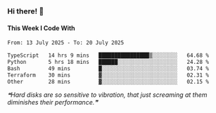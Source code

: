 ### Hi there! 👋

#### This Week I Code With
<!--START_SECTION:waka-->

```txt
From: 13 July 2025 - To: 20 July 2025

TypeScript   14 hrs 9 mins   ████████████████▒░░░░░░░░   64.68 %
Python       5 hrs 18 mins   ██████░░░░░░░░░░░░░░░░░░░   24.28 %
Bash         49 mins         █░░░░░░░░░░░░░░░░░░░░░░░░   03.74 %
Terraform    30 mins         ▓░░░░░░░░░░░░░░░░░░░░░░░░   02.31 %
Other        28 mins         ▓░░░░░░░░░░░░░░░░░░░░░░░░   02.15 %
```

<!--END_SECTION:waka-->

<!--STARTS_HERE_QUOTE_README-->
<i>❝Hard disks are so sensitive to vibration, that just screaming at them diminishes their performance.❞</i>
<!--ENDS_HERE_QUOTE_README-->
